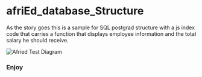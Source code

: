 # afriEd_database_Structure

As the story goes this is a sample for SQL postgrad structure with a js index code that carries a function that displays employee information and the total salary he should receive.

![Afried Test Diagram](https://github.com/Thomasosho/afriEd_database_Structure/assets/11132861/69eac854-09b1-4b9e-8fc6-19cb59051292)

### Enjoy
